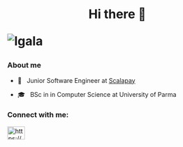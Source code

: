 <h1 align="center">Hi there 👋 <p align="left"> <img src="https://komarev.com/ghpvc/?username=lgala&label=Profile%20views&color=0e75b6&style=flat" alt="lgala" /> </p></h1> 

<h3 align="left">About me</h3>

* 💼    &nbsp;   Junior Software Engineer at [Scalapay](https://www.linkedin.com/company/scalapay/?originalSubdomain=it)

* 🎓    &nbsp;   BSc in in Computer Science at University of Parma

<h3 align="left">Connect with me:</h3>
<p align="left">
<a href="https://linkedin.com/in/lorenzogalafassi/" target="blank"><img align="center" src="https://raw.githubusercontent.com/rahuldkjain/github-profile-readme-generator/master/src/images/icons/Social/linked-in-alt.svg" alt="https://www.linkedin.com/in/lorenzogalafassi/" height="30" width="40" /></a>
</p>
